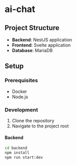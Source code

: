# ai-chat

## Project Structure
- **Backend**: NestJS application
- **Frontend**: Svelte application
- **Database**: MariaDB

## Setup

### Prerequisites
- Docker
- Node.js

### Development
1. Clone the repository
2. Navigate to the project root

#### Backend
```bash
cd backend
npm install
npm run start:dev
